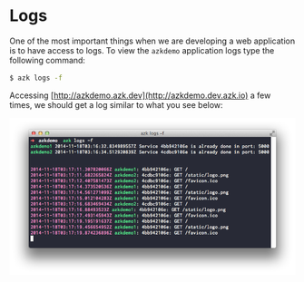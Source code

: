 # Logs

One of the most important things when we are developing a web application is to have access to logs. To view the `azkdemo` application logs type the following command:

```sh
$ azk logs -f
```

Accessing [http://azkdemo.azk.dev](http://azkdemo.dev.azk.io) a few times, we should get a log similar to what you see below:

![Figure 1-1](../resources/images/logs.png)

